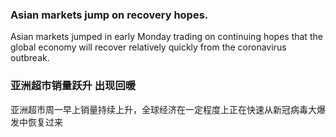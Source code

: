 ### Asian markets jump on recovery hopes.
Asian markets jumped in early Monday trading on continuing hopes that the global economy will recover relatively quickly from the coronavirus outbreak.

### 亚洲超市销量跃升 出现回暖
亚洲超市周一早上销量持续上升，全球经济在一定程度上正在快速从新冠病毒大爆发中恢复过来
